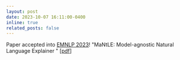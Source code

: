 ```yaml
---
layout: post
date: 2023-10-07 16:11:00-0400
inline: true
related_posts: false
---
```


Paper accepted into [EMNLP 2023](https://2023.emnlp.org/)! "MaNtLE: Model-agnostic Natural Language Explainer
" \[[pdf](https://arxiv.org/pdf/2305.12995.pdf)\]

